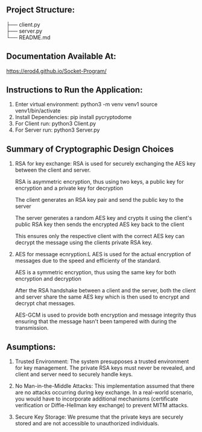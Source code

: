 ## Project Structure:

├── client.py  
├── server.py  
└── README.md

## Documentation Available At:

https://erod4.github.io/Socket-Program/

## Instructions to Run the Application:

1. Enter virtual environment:
   python3 -m venv venv1
   source venv1/bin/activate
2. Install Dependencies:
   pip install pycryptodome
3. For Client run:
   python3 Client.py
4. For Server run:
   python3 Server.py

## Summary of Cryptographic Design Choices

1. RSA for key exchange:
   RSA is used for securely exchanging the AES key between the client and server.

   RSA is asymmetric encryption, thus using two keys, a public key for encryption and a private key for decryption

   The client generates an RSA key pair and send the public key to the server

   The server generates a random AES key and crypts it using the client's public RSA key then sends the encrypted AES key back to the client

   This ensures only the respective client with the correct AES key can decrypt the message using the clients private RSA key.

2. AES for message ecnryption:L
   AES is used for the actual encryption of messages due to the speed and efficienty of the standard.

   AES is a symmetric encryption, thus using the same key for both encryption and decryption

   After the RSA handshake between a client and the server, both the client and server share the same AES key which is then used to encrypt and decrypt chat messages.

   AES-GCM is used to provide both encryption and message integrity thus ensuring that the message hasn't been tampered with during the transmission.

## Asumptions:

1. Trusted Environment: The system presupposes a trusted environment for key management. The private RSA keys must never be revealed, and client and server need to securely handle keys.

2. No Man-in-the-Middle Attacks: This implementation assumed that there are no attacks occurring during key exchange. In a real-world scenario, you would have to incorporate additional mechanisms (certificate verification or Diffie-Hellman key exchange) to prevent MITM attacks.

3. Secure Key Storage: We presume that the private keys are securely stored and are not accessible to unauthorized individuals.
